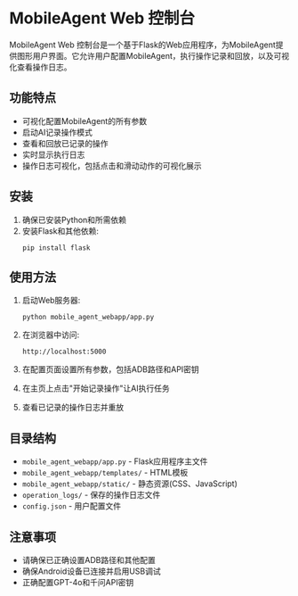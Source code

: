 # MobileAgent Web 控制台

MobileAgent Web 控制台是一个基于Flask的Web应用程序，为MobileAgent提供图形用户界面。它允许用户配置MobileAgent，执行操作记录和回放，以及可视化查看操作日志。

## 功能特点

- 可视化配置MobileAgent的所有参数
- 启动AI记录操作模式
- 查看和回放已记录的操作
- 实时显示执行日志
- 操作日志可视化，包括点击和滑动动作的可视化展示

## 安装

1. 确保已安装Python和所需依赖
2. 安装Flask和其他依赖:
   ```
   pip install flask
   ```

## 使用方法

1. 启动Web服务器:
   ```
   python mobile_agent_webapp/app.py
   ```

2. 在浏览器中访问:
   ```
   http://localhost:5000
   ```

3. 在配置页面设置所有参数，包括ADB路径和API密钥

4. 在主页上点击"开始记录操作"让AI执行任务

5. 查看已记录的操作日志并重放

## 目录结构

- `mobile_agent_webapp/app.py` - Flask应用程序主文件
- `mobile_agent_webapp/templates/` - HTML模板
- `mobile_agent_webapp/static/` - 静态资源(CSS、JavaScript)
- `operation_logs/` - 保存的操作日志文件
- `config.json` - 用户配置文件

## 注意事项

- 请确保已正确设置ADB路径和其他配置
- 确保Android设备已连接并启用USB调试
- 正确配置GPT-4o和千问API密钥 